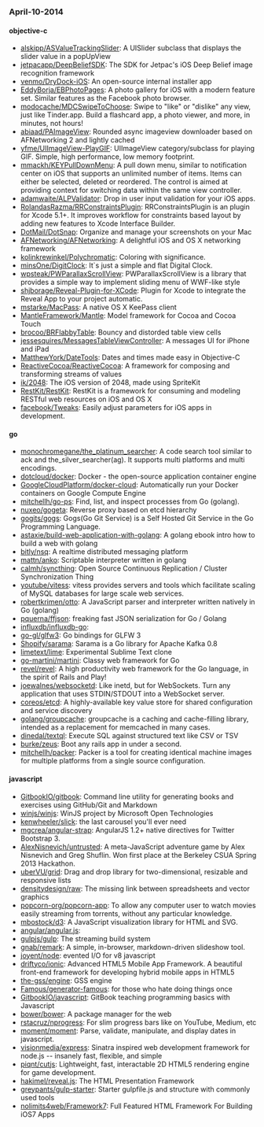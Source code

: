 ### April-10-2014

#### objective-c
* [alskipp/ASValueTrackingSlider](https://github.com/alskipp/ASValueTrackingSlider): A UISlider subclass that displays the slider value in a popUpView
* [jetpacapp/DeepBeliefSDK](https://github.com/jetpacapp/DeepBeliefSDK): The SDK for Jetpac's iOS Deep Belief image recognition framework
* [venmo/DryDock-iOS](https://github.com/venmo/DryDock-iOS): An open-source internal installer app
* [EddyBorja/EBPhotoPages](https://github.com/EddyBorja/EBPhotoPages): A photo gallery for iOS with a modern feature set. Similar features as the Facebook photo browser.
* [modocache/MDCSwipeToChoose](https://github.com/modocache/MDCSwipeToChoose): Swipe to "like" or "dislike" any view, just like Tinder.app. Build a flashcard app, a photo viewer, and more, in minutes, not hours!
* [abiaad/PAImageView](https://github.com/abiaad/PAImageView): Rounded async imageview downloader based on AFNetworking 2 and lightly cached
* [yfme/UIImageView-PlayGIF](https://github.com/yfme/UIImageView-PlayGIF): UIImageView category/subclass for playing GIF. Simple, high performance, low memory footprint.
* [mmackh/KEYPullDownMenu](https://github.com/mmackh/KEYPullDownMenu): A pull down menu, similar to notification center on iOS that supports an unlimited number of items. Items can either be selected, deleted or reordered. The control is aimed at providing context for switching data within the same view controller.
* [adamwaite/ALPValidator](https://github.com/adamwaite/ALPValidator): Drop in user input validation for your iOS apps.
* [RolandasRazma/RRConstraintsPlugin](https://github.com/RolandasRazma/RRConstraintsPlugin): RRConstraintsPlugin is an plugin for Xcode 5.1+. It improves workflow for constraints based layout by adding new features to Xcode Interface Builder.
* [DotMail/DotSnap](https://github.com/DotMail/DotSnap): Organize and manage your screenshots on your Mac
* [AFNetworking/AFNetworking](https://github.com/AFNetworking/AFNetworking): A delightful iOS and OS X networking framework
* [kolinkrewinkel/Polychromatic](https://github.com/kolinkrewinkel/Polychromatic): Coloring with significance.
* [minsOne/DigitClock](https://github.com/minsOne/DigitClock): It`s just a simple and flat Digital Clock.
* [wpsteak/PWParallaxScrollView](https://github.com/wpsteak/PWParallaxScrollView): PWParallaxScrollView is a library that provides a simple way to implement sliding menu of WWF-like style
* [shjborage/Reveal-Plugin-for-XCode](https://github.com/shjborage/Reveal-Plugin-for-XCode): Plugin for Xcode to integrate the Reveal App to your project automatic.
* [mstarke/MacPass](https://github.com/mstarke/MacPass): A native OS X KeePass client 
* [MantleFramework/Mantle](https://github.com/MantleFramework/Mantle): Model framework for Cocoa and Cocoa Touch
* [brocoo/BRFlabbyTable](https://github.com/brocoo/BRFlabbyTable): Bouncy and distorded table view cells
* [jessesquires/MessagesTableViewController](https://github.com/jessesquires/MessagesTableViewController): A messages UI for iPhone and iPad
* [MatthewYork/DateTools](https://github.com/MatthewYork/DateTools): Dates and times made easy in Objective-C
* [ReactiveCocoa/ReactiveCocoa](https://github.com/ReactiveCocoa/ReactiveCocoa): A framework for composing and transforming streams of values
* [ik/2048](https://github.com/ik/2048): The iOS version of 2048, made using SpriteKit
* [RestKit/RestKit](https://github.com/RestKit/RestKit): RestKit is a framework for consuming and modeling RESTful web resources on iOS and OS X
* [facebook/Tweaks](https://github.com/facebook/Tweaks): Easily adjust parameters for iOS apps in development.

#### go
* [monochromegane/the_platinum_searcher](https://github.com/monochromegane/the_platinum_searcher): A code search tool similar to ack and the_silver_searcher(ag). It supports multi platforms and multi encodings.
* [dotcloud/docker](https://github.com/dotcloud/docker): Docker - the open-source application container engine
* [GoogleCloudPlatform/docker-cloud](https://github.com/GoogleCloudPlatform/docker-cloud): Automatically run your Docker containers on Google Compute Engine
* [mitchellh/go-ps](https://github.com/mitchellh/go-ps): Find, list, and inspect processes from Go (golang).
* [nuxeo/gogeta](https://github.com/nuxeo/gogeta): Reverse proxy based on etcd hierarchy
* [gogits/gogs](https://github.com/gogits/gogs): Gogs(Go Git Service) is a Self Hosted Git Service in the Go Programming Language.
* [astaxie/build-web-application-with-golang](https://github.com/astaxie/build-web-application-with-golang): A golang ebook intro how to build a web with golang
* [bitly/nsq](https://github.com/bitly/nsq): A realtime distributed messaging platform
* [mattn/anko](https://github.com/mattn/anko): Scriptable interpreter written in golang
* [calmh/syncthing](https://github.com/calmh/syncthing): Open Source Continuous Replication / Cluster Synchronization Thing
* [youtube/vitess](https://github.com/youtube/vitess): vitess provides servers and tools which facilitate scaling of MySQL databases for large scale web services.
* [robertkrimen/otto](https://github.com/robertkrimen/otto): A JavaScript parser and interpreter written natively in Go (golang)
* [pquerna/ffjson](https://github.com/pquerna/ffjson): freaking fast JSON serialization for Go / Golang
* [influxdb/influxdb-go](https://github.com/influxdb/influxdb-go): 
* [go-gl/glfw3](https://github.com/go-gl/glfw3): Go bindings for GLFW 3
* [Shopify/sarama](https://github.com/Shopify/sarama): Sarama is a Go library for Apache Kafka 0.8 
* [limetext/lime](https://github.com/limetext/lime): Experimental Sublime Text clone
* [go-martini/martini](https://github.com/go-martini/martini): Classy web framework for Go
* [revel/revel](https://github.com/revel/revel): A high productivity web framework for the Go language, in the spirit of Rails and Play!
* [joewalnes/websocketd](https://github.com/joewalnes/websocketd): Like inetd, but for WebSockets. Turn any application that uses STDIN/STDOUT into a WebSocket server.
* [coreos/etcd](https://github.com/coreos/etcd): A highly-available key value store for shared configuration and service discovery
* [golang/groupcache](https://github.com/golang/groupcache): groupcache is a caching and cache-filling library, intended as a replacement for memcached in many cases.
* [dinedal/textql](https://github.com/dinedal/textql): Execute SQL against structured text like CSV or TSV
* [burke/zeus](https://github.com/burke/zeus): Boot any rails app in under a second.
* [mitchellh/packer](https://github.com/mitchellh/packer): Packer is a tool for creating identical machine images for multiple platforms from a single source configuration.

#### javascript
* [GitbookIO/gitbook](https://github.com/GitbookIO/gitbook): Command line utility for generating books and exercises using GitHub/Git and Markdown
* [winjs/winjs](https://github.com/winjs/winjs): WinJS project by Microsoft Open Technologies
* [kenwheeler/slick](https://github.com/kenwheeler/slick): the last carousel you'll ever need
* [mgcrea/angular-strap](https://github.com/mgcrea/angular-strap): AngularJS 1.2+ native directives for Twitter Bootstrap 3.
* [AlexNisnevich/untrusted](https://github.com/AlexNisnevich/untrusted): A meta-JavaScript adventure game by Alex Nisnevich and Greg Shuflin. Won first place at the Berkeley CSUA Spring 2013 Hackathon.
* [uberVU/grid](https://github.com/uberVU/grid): Drag and drop library for two-dimensional, resizable and responsive lists
* [densitydesign/raw](https://github.com/densitydesign/raw): The missing link between spreadsheets and vector graphics
* [popcorn-org/popcorn-app](https://github.com/popcorn-org/popcorn-app): To allow any computer user to watch movies easily streaming from torrents, without any particular knowledge.
* [mbostock/d3](https://github.com/mbostock/d3): A JavaScript visualization library for HTML and SVG.
* [angular/angular.js](https://github.com/angular/angular.js): 
* [gulpjs/gulp](https://github.com/gulpjs/gulp): The streaming build system
* [gnab/remark](https://github.com/gnab/remark): A simple, in-browser, markdown-driven slideshow tool.
* [joyent/node](https://github.com/joyent/node): evented I/O for v8 javascript
* [driftyco/ionic](https://github.com/driftyco/ionic): Advanced HTML5 Mobile App Framework. A beautiful front-end framework for developing hybrid mobile apps in HTML5
* [the-gss/engine](https://github.com/the-gss/engine): GSS engine
* [Famous/generator-famous](https://github.com/Famous/generator-famous): for those who hate doing things once
* [GitbookIO/javascript](https://github.com/GitbookIO/javascript): GitBook teaching programming basics with Javascript
* [bower/bower](https://github.com/bower/bower): A package manager for the web
* [rstacruz/nprogress](https://github.com/rstacruz/nprogress): For slim progress bars like on YouTube, Medium, etc
* [moment/moment](https://github.com/moment/moment): Parse, validate, manipulate, and display dates in javascript.
* [visionmedia/express](https://github.com/visionmedia/express): Sinatra inspired web development framework for node.js -- insanely fast, flexible, and simple
* [piqnt/cutjs](https://github.com/piqnt/cutjs): Lightweight, fast, interactable 2D HTML5 rendering engine for game development.
* [hakimel/reveal.js](https://github.com/hakimel/reveal.js): The HTML Presentation Framework
* [greypants/gulp-starter](https://github.com/greypants/gulp-starter): Starter gulpfile.js and structure with commonly used tools
* [nolimits4web/Framework7](https://github.com/nolimits4web/Framework7): Full Featured HTML Framework For Building iOS7 Apps
